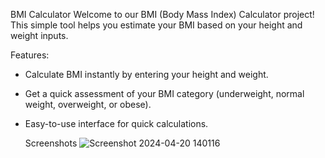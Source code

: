 BMI Calculator
Welcome to our BMI (Body Mass Index) Calculator project! 
This simple tool helps you estimate your BMI based on your height and weight inputs.

Features:
* Calculate BMI instantly by entering your height and weight.
* Get a quick assessment of your BMI category (underweight, normal weight, overweight, or obese).
* Easy-to-use interface for quick calculations.

  Screenshots
![Screenshot 2024-04-20 140116](https://github.com/RItikaSRivastav/Cognorise_infotech-Android_development-/assets/161809912/961fe070-d40f-4278-a94d-b4ca3520fcae)
